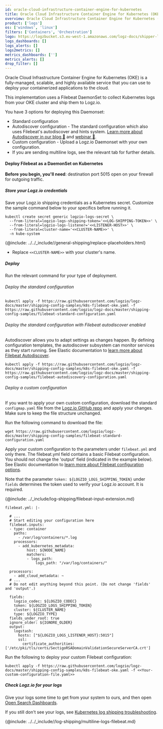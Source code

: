 ```yaml
---
id: oracle-cloud-infrastructure-container-engine-for-kubernetes
title: Oracle Cloud Infrastructure Container Engine for Kubernetes (OKE)
overview: Oracle Cloud Infrastructure Container Engine for Kubernetes (OKE) is a fully-managed, scalable, and highly available service that you can use to deploy your containerized applications to the cloud.
product: ['logs']
os: ['windows', 'linux']
filters: ['Containers', 'Orchestration']
logo: https://logzbucket.s3.eu-west-1.amazonaws.com/logz-docs/shipper-logos/oke.png
logs_dashboards: []
logs_alerts: []
logs2metrics: []
metrics_dashboards: ['']
metrics_alerts: []
drop_filter: []
---
```


 


Oracle Cloud Infrastructure Container Engine for Kubernetes (OKE) is a fully-managed, scalable, and highly available service that you can use to deploy your containerized applications to the cloud.

This implementation uses a Filebeat DaemonSet to collect Kubernetes logs from your OKE cluster and ship them to Logz.io.

You have 3 options for deploying this Daemonset:

* Standard configuration
* Autodiscover configuration - The standard configuration which also uses Filebeat's autodiscover and hints system. [Learn more about Autodiscover in our blog 🔗](https://logz.io/blog/what-is-autodiscover-filebeat/) and [webinar 🎥](https://logz.io/learn/webinar-collecting-and-shipping-kubernetes-logs-at-scale-with-filebeat-autodiscover/).
* Custom configuration - Upload a Logz.io Daemonset with your own configuration.
* If you are sending multiline logs, see the relevant tab for further details.

  

#### Deploy Filebeat as a DaemonSet on Kubernetes


**Before you begin, you'll need**: destination port 5015 open on your firewall for outgoing traffic.


 

##### Store your Logz.io credentials

Save your Logz.io shipping credentials as a Kubernetes secret. Customize the sample command below to your specifics before running it.


```shell
kubectl create secret generic logzio-logs-secret \
  --from-literal=logzio-logs-shipping-token='<<LOG-SHIPPING-TOKEN>>' \
  --from-literal=logzio-logs-listener='<<LISTENER-HOST>>' \
  --from-literal=cluster-name='<<CLUSTER-NAME>>' \
  -n kube-system
```

{@include: ../../_include//general-shipping/replace-placeholders.html}
* Replace `<<CLUSTER-NAME>>` with your cluster's name.


##### Deploy

Run the relevant command for your type of deployment.

###### Deploy the standard configuration

```shell
kubectl apply -f https://raw.githubusercontent.com/logzio/logz-docs/master/shipping-config-samples/k8s-filebeat-oke.yaml -f https://raw.githubusercontent.com/logzio/logz-docs/master/shipping-config-samples/filebeat-standard-configuration.yaml
```

###### Deploy the standard configuration with Filebeat autodiscover enabled

Autodiscover allows you to adapt settings as changes happen. By defining configuration templates, the autodiscover subsystem can monitor services as they start running.  See Elastic documentation to [learn more about Filebeat Autodiscover](https://www.elastic.co/guide/en/beats/filebeat/current/configuration-autodiscover.html). 

```shell
kubectl apply -f https://raw.githubusercontent.com/logzio/logz-docs/master/shipping-config-samples/k8s-filebeat-oke.yaml -f https://raw.githubusercontent.com/logzio/logz-docs/master/shipping-config-samples/filebeat-autodiscovery-configuration.yaml
```

###### Deploy a custom configuration

If you want to apply your own custom configuration, download the standard `configmap.yaml` file from the [Logz.io GitHub repo](https://raw.githubusercontent.com/logzio/logz-docs/master/shipping-config-samples/filebeat-standard-configuration.yaml) and apply your changes. Make sure to keep the file structure unchanged.

Run the following command to download the file:

```shell
wget https://raw.githubusercontent.com/logzio/logz-docs/master/shipping-config-samples/filebeat-standard-configuration.yaml
```

Apply your custom configuration to the parameters under `filebeat.yml` and only there. The filebeat.yml field contains a basic Filebeat configuration. You should not change the 'output' field (indicated in the example below). See Elastic documentation to [learn more about Filebeat configuration options](https://www.elastic.co/guide/en/beats/filebeat/current/configuring-howto-filebeat.html).

Note that the parameter `token: ${LOGZIO_LOGS_SHIPPING_TOKEN}` under `fields` determines the token used to verify your Logz.io account. It is required.

{@include: ../_include/log-shipping/filebeat-input-extension.md}


```
filebeat.yml: |-

  # ...
  # Start editing your configuration here
  filebeat.inputs:
  - type: container
    paths:
      - /var/log/containers/*.log
    processors:
      - add_kubernetes_metadata:
          host: ${NODE_NAME}
          matchers:
          - logs_path:
              logs_path: "/var/log/containers/"

  processors:
    - add_cloud_metadata: ~
  # ...
  # Do not edit anything beyond this point. (Do not change 'fields' and 'output'.)

  fields:
    logzio_codec: ${LOGZIO_CODEC}
    token: ${LOGZIO_LOGS_SHIPPING_TOKEN}
    cluster: ${CLUSTER_NAME}
    type: ${LOGZIO_TYPE}
  fields_under_root: true
  ignore_older: ${IGNORE_OLDER}
  output:
    logstash:
      hosts: ["${LOGZIO_LOGS_LISTENER_HOST}:5015"]
      ssl:
        certificate_authorities: ['/etc/pki/tls/certs/SectigoRSADomainValidationSecureServerCA.crt']
```

Run the following to deploy your custom Filebeat configuration:

```shell
kubectl apply -f https://raw.githubusercontent.com/logzio/logz-docs/master/shipping-config-samples/k8s-filebeat-oke.yaml -f <<Your-custom-configuration-file.yaml>>
```

##### Check Logz.io for your logs

Give your logs some time to get from your system to ours,
and then open [Open Search Dashboards](https://app.logz.io/#/dashboard/osd).

If you still don't see your logs,
see [Kubernetes log shipping troubleshooting]({{site.baseurl}}/user-guide/kubernetes-troubleshooting/).

 

  

{@include: ../../_include//log-shipping/multiline-logs-filebeat.md}

  
